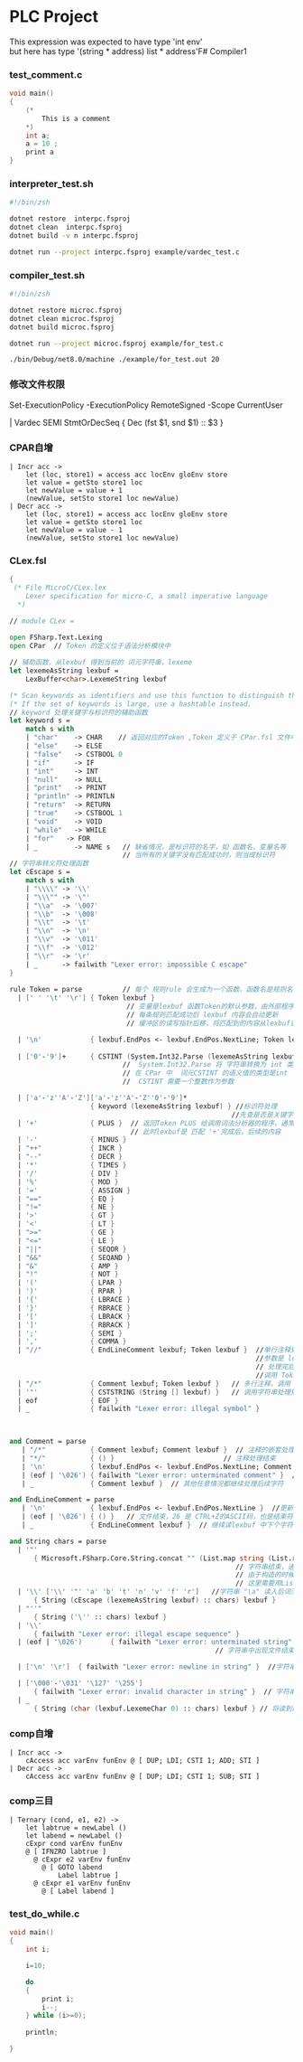 # PLC Project

This expression was expected to have type
    'int env'    
but here has type
    '(string * address) list * address'F# Compiler1

### test_comment.c
``` c
void main()
{
    (*
        This is a comment
    *)
    int a;
    a = 10 ;
    print a
}
```

### interpreter_test.sh
``` sh
#!/bin/zsh

dotnet restore  interpc.fsproj
dotnet clean  interpc.fsproj
dotnet build -v n interpc.fsproj

dotnet run --project interpc.fsproj example/vardec_test.c
```

### compiler_test.sh
``` sh
#!/bin/zsh

dotnet restore microc.fsproj
dotnet clean microc.fsproj
dotnet build microc.fsproj

dotnet run --project microc.fsproj example/for_test.c

./bin/Debug/net8.0/machine ./example/for_test.out 20

```
### 修改文件权限
Set-ExecutionPolicy -ExecutionPolicy RemoteSigned -Scope CurrentUser

| Vardec SEMI StmtOrDecSeq { Dec (fst $1, snd $1) :: $3 }

### CPAR自增
    | Incr acc ->
        let (loc, store1) = access acc locEnv gloEnv store
        let value = getSto store1 loc
        let newValue = value + 1
        (newValue, setSto store1 loc newValue)
    | Decr acc ->
        let (loc, store1) = access acc locEnv gloEnv store
        let value = getSto store1 loc
        let newValue = value - 1
        (newValue, setSto store1 loc newValue)

### CLex.fsl
``` fs
{
 (* File MicroC/CLex.lex
    Lexer specification for micro-C, a small imperative language
  *)

// module CLex = 
  
open FSharp.Text.Lexing
open CPar  // Token 的定义位于语法分析模块中

// 辅助函数，从lexbuf 得到当前的 词元字符串，lexeme 
let lexemeAsString lexbuf = 
    LexBuffer<char>.LexemeString lexbuf

(* Scan keywords as identifiers and use this function to distinguish them. *)
(* If the set of keywords is large, use a hashtable instead.               *)
// keyword 处理关键字与标识符的辅助函数
let keyword s =   
    match s with
    | "char"    -> CHAR    // 返回对应的Token ,Token 定义于 CPar.fsl 文件中
    | "else"    -> ELSE
    | "false"   -> CSTBOOL 0
    | "if"      -> IF
    | "int"     -> INT
    | "null"    -> NULL
    | "print"   -> PRINT
    | "println" -> PRINTLN
    | "return"  -> RETURN
    | "true"    -> CSTBOOL 1
    | "void"    -> VOID 
    | "while"   -> WHILE         
    | "for"   -> FOR
    | _         -> NAME s   // 缺省情况，是标识符的名字，如 函数名，变量名等
                            // 当所有的关键字没有匹配成功时，则当成标识符
// 字符串转义符处理函数
let cEscape s = 
    match s with 
    | "\\\\" -> '\\'
    | "\\\"" -> '\"'
    | "\\a"  -> '\007'
    | "\\b"  -> '\008'
    | "\\t"  -> '\t'
    | "\\n"  -> '\n'
    | "\\v"  -> '\011'
    | "\\f"  -> '\012'
    | "\\r"  -> '\r'
    | _      -> failwith "Lexer error: impossible C escape"
}
                        
rule Token = parse          // 每个 规则rule 会生成为一个函数，函数名是规则名 Token
  | [' ' '\t' '\r'] { Token lexbuf } 
                             // 变量是lexbuf 函数Token的默认参数，由外部程序构造
                             // 每条规则匹配成功后 lexbuf 内容会自动更新
                             // 缓冲区的读写指针后移，将匹配到的内容从lexbuf读出

  | '\n'            { lexbuf.EndPos <- lexbuf.EndPos.NextLine; Token lexbuf } // 换行处理
                                                                             // EndPos 是内置类型 Position的实例，表示当前行的结束位置
  | ['0'-'9']+      { CSTINT (System.Int32.Parse (lexemeAsString lexbuf)) }
                            //  System.Int32.Parse 将 字符串转换为 int 类型
                            // 在 CPar 中  词元CSTINT 的语义值的类型是int  %token <int> CSTINT
                            //  CSTINT 需要一个整数作为参数

  | ['a'-'z''A'-'Z']['a'-'z''A'-'Z''0'-'9']*
                    { keyword (lexemeAsString lexbuf) } //标识符处理
                                                       //先查是否是关键字，是则返回对应关键字的Token
  | '+'             { PLUS }  // 返回Token PLUS 给调用词法分析器的程序，通常是Parser
                              // 此时lexbuf是 匹配 '+'完成后，后续的内容 
  | '-'             { MINUS } 
  | "++"            { INCR }
  | "--"            { DECR }
  | '*'             { TIMES } 
  | '/'             { DIV } 
  | '%'             { MOD }                     
  | '='             { ASSIGN } 
  | "=="            { EQ } 
  | "!="            { NE }
  | '>'             { GT }
  | '<'             { LT }
  | ">="            { GE }
  | "<="            { LE }
  | "||"            { SEQOR }                     
  | "&&"            { SEQAND }                     
  | "&"             { AMP }                     
  | "!"             { NOT }                     
  | '('             { LPAR }
  | ')'             { RPAR }
  | '{'             { LBRACE }
  | '}'             { RBRACE }
  | '['             { LBRACK }
  | ']'             { RBRACK }
  | ';'             { SEMI }
  | ','             { COMMA }
  | "//"            { EndLineComment lexbuf; Token lexbuf }  //单行注释处理规则，调用响应处理函数
                                                             //参数是 lexbuf
                                                             // 处理完后 lexbuf 内容已经更新，注释部分过滤
                                                             //调用 Token 规则函数继续注释部分后面的处理
  | "/*"            { Comment lexbuf; Token lexbuf }   // 多行注释，调用 Comment规则
  | '"'             { CSTSTRING (String [] lexbuf) }   // 调用字符串处理规则
  | eof             { EOF }
  | _               { failwith "Lexer error: illegal symbol" }
  


and Comment = parse
   | "/*"           { Comment lexbuf; Comment lexbuf }  // 注释的嵌套处理
   | "*/"           { () }                           // 注释处理结束
   | '\n'           { lexbuf.EndPos <- lexbuf.EndPos.NextLine; Comment lexbuf } //注释跨行处理
   | (eof | '\026') { failwith "Lexer error: unterminated comment" }  // 多行注释未封闭
   | _              { Comment lexbuf }  // 其他任意情况都继续处理后续字符

and EndLineComment = parse
   | '\n'           { lexbuf.EndPos <- lexbuf.EndPos.NextLine }  //更新行尾位置，返回
   | (eof | '\026') { () }   // 文件结束，26 是 CTRL+Z的ASCII码，也是结束符 , () 退出返回
   | _              { EndLineComment lexbuf }  // 继续读lexbuf 中下个字符

and String chars = parse 
  | '"'
      { Microsoft.FSharp.Core.String.concat "" (List.map string (List.rev chars)) } 
                                                        // 字符串结束，通过字符数组chars构造字符串
                                                        // 由于构造的时候是列表 cons ::操作
                                                        // 这里需要用List.rev 翻转字符数组
  | '\\' ['\\' '"' 'a' 'b' 't' 'n' 'v' 'f' 'r']   //字符串 "\a" 读入后词法分析器 看到的是 "\\a"
      { String (cEscape (lexemeAsString lexbuf) :: chars) lexbuf }
  | "''" 
      { String ('\'' :: chars) lexbuf }
  | '\\'
      { failwith "Lexer error: illegal escape sequence" }
  | (eof | '\026')       { failwith "Lexer error: unterminated string" } 
                                                   // 字符串中出现文件结束

  | ['\n' '\r']  { failwith "Lexer error: newline in string" }  //字符串中出现回车

  | ['\000'-'\031' '\127' '\255']    
      { failwith "Lexer error: invalid character in string" }  // 字符串中出现 ASCII 控制字符
  | _
      { String (char (lexbuf.LexemeChar 0) :: chars) lexbuf } // 将读到的第1个字符加到临时的chars数组

```

### comp自增
    | Incr acc ->
        cAccess acc varEnv funEnv @ [ DUP; LDI; CSTI 1; ADD; STI ]
    | Decr acc ->
        cAccess acc varEnv funEnv @ [ DUP; LDI; CSTI 1; SUB; STI ]

### comp三目
    | Ternary (cond, e1, e2) ->
        let labtrue = newLabel ()
        let labend = newLabel ()
        cExpr cond varEnv funEnv
        @ [ IFNZRO labtrue ]
          @ cExpr e2 varEnv funEnv
            @ [ GOTO labend
                Label labtrue ]
          @ cExpr e1 varEnv funEnv
            @ [ Label labend ]

### test_do_while.c
``` c
void main()
{
    int i;

    i=10;

    do
    {
        print i;
        i--;
    } while (i>=0);
    
    println;

}
```

